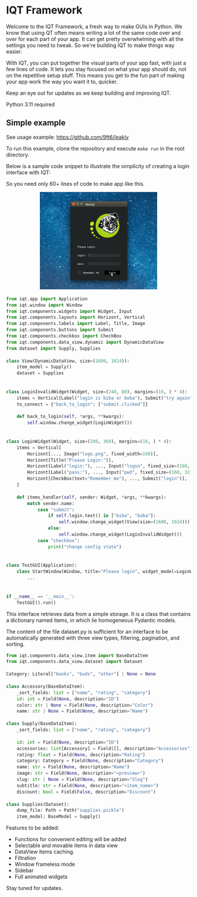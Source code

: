 
# IQT Framework

Welcome to the IQT Framework, a fresh way to make GUIs in Python. We know that using QT often means writing a lot of the same code over and over for each part of your app. It can get pretty overwhelming with all the settings you need to tweak. So we're building IQT to make things way easier.

With IQT, you can put together the visual parts of your app fast, with just a few lines of code. It lets you stay focused on what your app should do, not on the repetitive setup stuff. This means you get to the fun part of making your app work the way you want it to, quicker.

Keep an eye out for updates as we keep building and improving IQT.

Python 3.11 required
## Simple example
See usage example: https://github.com/9ft6/leakly

To run this example, clone the repository and execute ```make run``` in the root directory.

Below is a sample code snippet to illustrate the simplicity of creating a login interface with IQT:

So you need only 60+ lines of code to make app like this.
<p align="center">
  <img src="example/boba.gif" alt="Login Interface Preview">
</p>


```python
from iqt.app import Application
from iqt.window import Window
from iqt.components.widgets import Widget, Input
from iqt.components.layouts import Horizont, Vertical
from iqt.components.labels import Label, Title, Image
from iqt.components.buttons import Submit
from iqt.components.checkbox import CheckBox
from iqt.components.data_view.dynamic import DynamicDataView
from dataset import Supply, Supplies

class View(DynamicDataView, size=(1600, 1024)):
    item_model = Supply()
    dataset = Supplies


class LoginInvalidWidget(Widget, size=(240, 80), margins=(16, ) * 4):
    items = Vertical[Label("login is biba or boba"), Submit("try again")]
    to_connect = {"back_to_login": ["submit.clicked"]}

    def back_to_login(self, *args, **kwargs):
        self.window.change_widget(LoginWidget())


class LoginWidget(Widget, size=(280, 360), margins=(16, ) * 4):
    items = Vertical[
        Horizont[..., Image("logo.png", fixed_width=160)],
        Horizont[Title("Please Login:")],
        Horizont[Label("login:"), ..., Input("login", fixed_size=(160, 32))],
        Horizont[Label("pass:"), ..., Input("pwd", fixed_size=(160, 32))],
        Horizont[CheckBox(text="Remember me"), ..., Submit("login")],
    ]

    def items_handler(self, sender: Widget, *args, **kwargs):
        match sender.name:
            case "submit":
                if self.login.text() in ["biba", "boba"]:
                    self.window.change_widget(View(size=(1600, 1024)))
                else:
                    self.window.change_widget(LoginInvalidWidget())
            case "checkbox":
                print("change config state")


class TestGUI(Application):
    class StartWindow(Window, title="Please login", widget_model=LoginWidget):
        ...


if __name__ == '__main__':
    TestGUI().run()
```
This interface retrieves data from a simple storage. It is a class that contains a dictionary named items, in which lie homogeneous Pydantic models. 

The content of the file dataset.py is sufficient for an interface to be automatically generated with three view types, filtering, pagination, and sorting.
```python
from iqt.components.data_view.item import BaseDataItem
from iqt.components.data_view.dataset import Dataset

Category: Literal["books", "buds", "other"] | None = None

class Accessory(BaseDataItem):
    _sort_fields: list = ["name", "rating", "category"]
    id: int = Field(None, description="ID")
    color: str | None = Field(None, description="Color")
    name: str | None = Field(None, description="Name")

class Supply(BaseDataItem):
    _sort_fields: list = ["name", "rating", "category"]

    id: int = Field(None, description="ID")
    accessories: list[Accessory] = Field([], description="Accessories")
    rating: float = Field(None, description="Rating")
    category: Category = Field(None, description="Category")
    name: str = Field(None, description="Name")
    image: str = Field(None, description="<preview>")
    slug: str | None = Field(None, description="Slug")
    subtitle: str = Field(None, description="<item_name>")
    discount: bool = Field(False, description="Discount")

class Supplies(Dataset):
    dump_file: Path = Path("supplies.pickle")
    item_model: BaseModel = Supply()
```

Features to be added:
- Functions for convenient editing will be added
- Selectable and movable items in data view
- DataView items caching.
- Filtration
- Window frameless mode
- Sidebar
- Full animated widgets

Stay tuned for updates.
